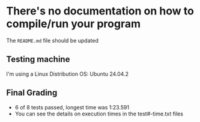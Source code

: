 # There's no documentation on how to compile/run your program

The `README.md` file should be updated

## Testing machine
I'm using a Linux Distribution OS: Ubuntu 24.04.2

## Final Grading

- 6 of 8 tests passed, longest time was 1:23.591
- You can see the details on execution times in the test#-time.txt files